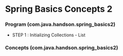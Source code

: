 # Spring Basics Concepts 2

### Program (com.java.handson.spring_basics2)

* STEP 1 : Initializing Collections  - List
	
	<bean id="messenger"
		class="com.java.handson.spring_basics1.Messenger">
		<property name="serviceList" />
		<list>
			<ref bean="emailService"></ref>
			<ref bean="smsService"></ref>
		</list>
	</bean>

	
### Concepts (com.java.handson.spring_basics2)



	
	
	
	


